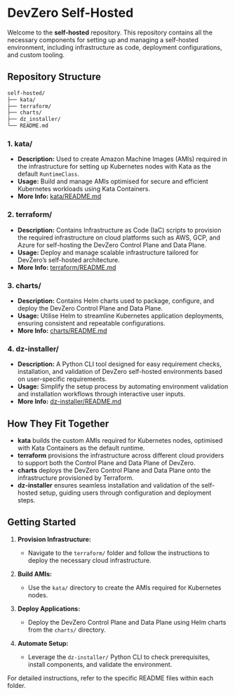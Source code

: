# DevZero Self-Hosted

Welcome to the **self-hosted** repository. This repository contains all the necessary components for setting up and managing a self-hosted environment, including infrastructure as code, deployment configurations, and custom tooling.

## Repository Structure

```bash
self-hosted/
├── kata/
├── terraform/
├── charts/
├── dz_installer/
└── README.md
```

### 1. **kata/**
- **Description:** Used to create Amazon Machine Images (AMIs) required in the infrastructure for setting up Kubernetes nodes with Kata as the default `RuntimeClass`.
- **Usage:** Build and manage AMIs optimised for secure and efficient Kubernetes workloads using Kata Containers.
- **More Info:** [kata/README.md](./kata/README.md)

### 2. **terraform/**
- **Description:** Contains Infrastructure as Code (IaC) scripts to provision the required infrastructure on cloud platforms such as AWS, GCP, and Azure for self-hosting the DevZero Control Plane and Data Plane.
- **Usage:** Deploy and manage scalable infrastructure tailored for DevZero’s self-hosted architecture.
- **More Info:** [terraform/README.md](./terraform/README.md)

### 3. **charts/**
- **Description:** Contains Helm charts used to package, configure, and deploy the DevZero Control Plane and Data Plane.
- **Usage:** Utilise Helm to streamline Kubernetes application deployments, ensuring consistent and repeatable configurations.
- **More Info:** [charts/README.md](./charts/README.md)

### 4. **dz-installer/**
- **Description:** A Python CLI tool designed for easy requirement checks, installation, and validation of DevZero self-hosted environments based on user-specific requirements.
- **Usage:** Simplify the setup process by automating environment validation and installation workflows through interactive user inputs.
- **More Info:** [dz-installer/README.md](./dz-installer/README.md)

## How They Fit Together

- **kata** builds the custom AMIs required for Kubernetes nodes, optimised with Kata Containers as the default runtime.
- **terraform** provisions the infrastructure across different cloud providers to support both the Control Plane and Data Plane of DevZero.
- **charts** deploys the DevZero Control Plane and Data Plane onto the infrastructure provisioned by Terraform.
- **dz-installer** ensures seamless installation and validation of the self-hosted setup, guiding users through configuration and deployment steps.

## Getting Started

1. **Provision Infrastructure:**
   - Navigate to the `terraform/` folder and follow the instructions to deploy the necessary cloud infrastructure.

2. **Build AMIs:**
   - Use the `kata/` directory to create the AMIs required for Kubernetes nodes.

3. **Deploy Applications:**
   - Deploy the DevZero Control Plane and Data Plane using Helm charts from the `charts/` directory.

4. **Automate Setup:**
   - Leverage the `dz-installer/` Python CLI to check prerequisites, install components, and validate the environment.

For detailed instructions, refer to the specific README files within each folder.



